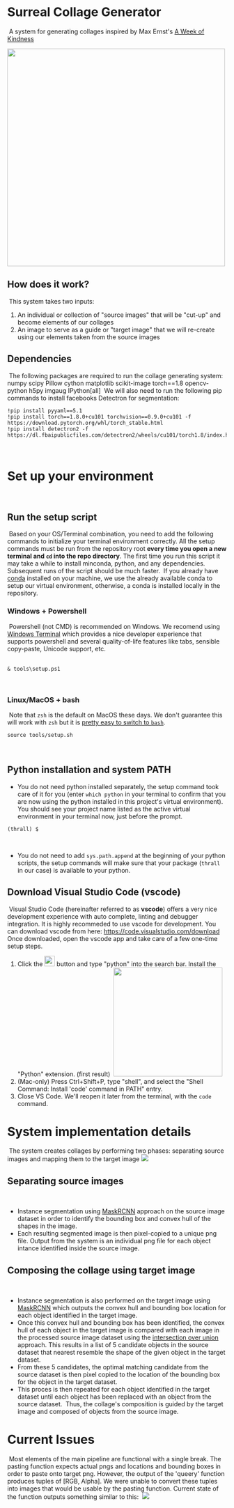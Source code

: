 # Surreal Collage Generator
​
A system for generating collages inspired by Max Ernst's [A Week of Kindness](http://www.all-art.org/art_20th_century/ernst_Max1.html)

<img src="./docs/Surreal_collage_poster.png" width=500>

## How does it work?
​
This system takes two inputs:  
1. An individual or collection of "source images" that will be "cut-up" and become elements of our collages
2. An image to serve as a guide or "target image" that we will re-create using our elements taken from the source images
​
## Dependencies
​
The following packages are required to run the collage generating system:
numpy
scipy
Pillow
cython
matplotlib
scikit-image
torch==1.8
opencv-python
h5py
imgaug
IPython[all]
​
We will also need to run the following pip commands to install facebooks Detectron for segmentation:
​
```
!pip install pyyaml==5.1
!pip install torch==1.8.0+cu101 torchvision==0.9.0+cu101 -f https://download.pytorch.org/whl/torch_stable.html
!pip install detectron2 -f https://dl.fbaipublicfiles.com/detectron2/wheels/cu101/torch1.8/index.html
```
​
# Set up your environment
​
## Run the setup script
​
Based on your OS/Terminal combination, you need to add the following commands to initialize your terminal environment correctly. All the setup commands must be run from the repository root **every time you open a new terminal and `cd` into the repo directory**.  The first time you run this script it may take a while to install minconda, python, and any dependencies.  Subsequent runs of the script should be much faster.
​
If you already have [conda](https://docs.conda.io/en/latest/) installed on your machine, we use the already available conda to setup our virtual environment, otherwise, a conda is installed locally in the repository.
​
### Windows + Powershell
​
Powershell (not CMD) is recommended on Windows. We recomend using [Windows Terminal](https://www.microsoft.com/en-us/p/windows-terminal/9n0dx20hk701) which provides a nice developer experience that supports powershell and several quality-of-life features like tabs, sensible copy-paste, Unicode support, etc.  
​
```
& tools\setup.ps1
```
​
### Linux/MacOS + bash
​
Note that `zsh` is the default on MacOS these days.  We don't guarantee this will work with `zsh` but it is [pretty easy to switch to `bash`](https://www.howtogeek.com/444596/how-to-change-the-default-shell-to-bash-in-macos-catalina/).
​
```
source tools/setup.sh
```
​
## Python installation and system PATH
* You do not need python installed separately, the setup command took care of it for you (enter `which python` in your terminal to confirm that you are now using the python installed in this project's virtual environment).  You should see your project name listed as the active virtual environment in your terminal now, just before the prompt.
​
```
(thrall) $ 
```
​
* You do not need to add `sys.path.append` at the beginning of your python scripts, the setup commands will make sure that your package (`thrall` in our case) is available to your python.
​
## Download Visual Studio Code (vscode)
​
Visual Studio Code (hereinafter referred to as __vscode__) offers a very nice development experience with auto complete, linting and debugger integration. It is highly recommeded to use vscode for development. You can download vscode from here: https://code.visualstudio.com/download
​
Once downloaded, open the vscode app and take care of a few one-time setup steps.
​
1. Click the <img src="./docs/extensions.png" height=24> button and type "python" into the search bar.  Install the "Python" extension. (first result)
​
   <img src="./docs/install-py-extension.png" width=250>
​
2. (Mac-only) Press Ctrl+Shift+P, type "shell", and select the "Shell Command: Install 'code' command in PATH" entry.
3. Close VS Code.  We'll reopen it later from the terminal, with the `code` command.
​
# System implementation details
​
The system creates collages by performing two phases: separating source images and mapping them to the target image
​
<img src="./docs/workflow.png">
​
## Separating source images
​
- Instance segmentation using [MaskRCNN](https://alittlepain833.medium.com/simple-understanding-of-mask-rcnn-134b5b330e95#:~:text=Mask%20RCNN%20is%20a%20deep,two%20stages%20of%20Mask%20RCNN.) approach on the source image dataset in order to identify the bounding box and convex hull of the shapes in the image. 
- Each resulting segmented image is then pixel-copied to a unique png file. Output from the system is an individual png file for each object intance identified inside the source image. 
​
## Composing the collage using target image
​
- Instance segmentation is also performed on the target image using [MaskRCNN](https://alittlepain833.medium.com/simple-understanding-of-mask-rcnn-134b5b330e95#:~:text=Mask%20RCNN%20is%20a%20deep,two%20stages%20of%20Mask%20RCNN.) which outputs the convex hull and bounding box location for each object identified in the target image. 
- Once this convex hull and bounding box has been identified, the convex hull of each object in the target image is compared with each image in the processed source image dataset using the [intersection over union](https://www.pyimagesearch.com/2016/11/07/intersection-over-union-iou-for-object-detection/) approach. This results in a list of 5 candidate objects in the source dataset that nearest resemble the shape of the given object in the target dataset. 
- From these 5 candidates, the optimal matching candidate from the source dataset is then pixel copied to the location of the bounding box for the object in the target dataset. 
- This proces is then repeated for each object identified in the target dataset until each object has been replaced with an object from the source dataset. 
​
Thus, the collage's composition is guided by the target image and composed of objects from the source image. 
​
# Current Issues
​
Most elements of the main pipeline are functional with a single break. The pasting function expects actual pngs and locations and bounding boxes in order to paste onto target png. However, the output of the 'queery' function produces tuples of [RGB, Alpha]. We were unable to convert these tuples into images that would be usable by the pasting function. Current state of the function outputs something similar to this: 
​
<img src="./docs/synthesis_result.png">
